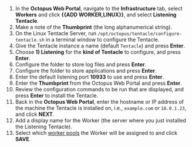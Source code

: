 1. In the **Octopus Web Portal**, navigate to the **Infrastructure** tab, select **Workers** and click **{{ADD WORKER,LINUX}}**, and select **Listening Tentacle**.
1. Make a note of the **Thumbprint** (the long alphanumerical string).
1. On the Linux Tentacle Server, run `/opt/octopus/tentacle/configure-tentacle.sh` in a terminal window to configure the Tentacle.
1. Give the Tentacle instance a name (default `Tentacle`) and press **Enter**.
1. Choose **1) Listening** for the **kind of Tentacle** to configure, and press **Enter**.
1. Configure the folder to store log files and press **Enter**.
1. Configure the folder to store applications and press **Enter**.
1. Enter the default listening port **10933** to use and press **Enter**.
1. Enter the **Thumbprint** from the Octopus Web Portal and press **Enter**.
1. Review the configuration commands to be run that are displayed, and press **Enter** to install the Tentacle.
1. Back in the **Octopus Web Portal**, enter the hostname or IP address of the machine the Tentacle is installed on, i.e., `example.com` or `10.0.1.23`, and click **NEXT**.
1. Add a display name for the Worker (the server where you just installed the Listening Tentacle).
1. Select which [worker pools](/docs/infrastructure/workers/worker-pools.md) the Worker will be assigned to and click **SAVE**.
